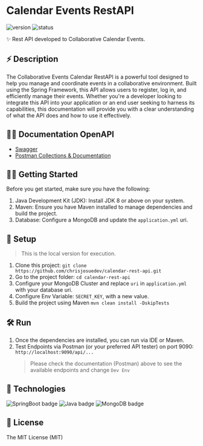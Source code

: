 # Calendar Events RestAPI

<p style="justify-content: center">
   <img src="https://img.shields.io/badge/versión-v1.0-blue.svg" alt="version">
   <img src="https://img.shields.io/badge/status-completed-green" alt="status">
</p>

✨ Rest API developed to Collaborative Calendar Events.

## ⚡️ Description
The Collaborative Events Calendar RestAPI is a powerful tool designed to help you manage and coordinate events in a collaborative environment. Built using the Spring Framework, this API allows users to register, log in, and efficiently manage their events. Whether you're a developer looking to integrate this API into your application or an end user seeking to harness its capabilities, this documentation will provide you with a clear understanding of what the API does and how to use it effectively.

## 👨‍💻 Documentation OpenAPI
- [Swagger](http://ec2-3-144-222-220.us-east-2.compute.amazonaws.com:90/api/swagger-ui/index.html)
- [Postman Collections & Documentation](https://documenter.getpostman.com/view/21748987/2s9YXe6PVp)

## ✍🏻 Getting Started
Before you get started, make sure you have the following:
1. Java Development Kit (JDK): Install JDK 8 or above on your system.
2. Maven: Ensure you have Maven installed to manage dependencies and build the project.
3. Database: Configure a MongoDB and update the `application.yml` uri.

## 🚀 Setup
> This is the local version for execution.

1. Clone this project: `git clone https://github.com/chrisjosuedev/calendar-rest-api.git`
2. Go to the project folder:
   `cd calendar-rest-api`
3. Configure your MongoDB Cluster and replace `uri` in `application.yml` with your database uri.
4. Configure Env Variable: `SECRET_KEY`, with a new value.
5. Build the project using Maven `mvn clean install -DskipTests`

## 🛠 Run

1. Once the dependencies are installed, you can run via IDE or Maven.
2. Test Endpoints via Postman (or your preferred API tester) on port 9090: `http://localhost:9090/api/...`
   > Please check the documentation (Postman) above to see the available endpoints and change `Dev Env`

## 🦀 Technologies
![SpringBoot badge](https://img.shields.io/badge/springboot-java-brightgreen)
![Java badge](https://img.shields.io/badge/java-21-red)
![MongoDB badge](https://img.shields.io/badge/mongodb-db-green)

## 🧾 License

The MIT License (MIT)